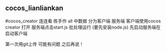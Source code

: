 ## cocos_lianliankan
#cocos_creator 连连看 练手作
all 中数据 分为客户端 服务端
客户端使用cocos creator 打开 服务端点击start.js 批处理运行 (要先安装node.js)
先启动服务端在启动客户端 

第一次用git上传 可能有问题 之后再说！
